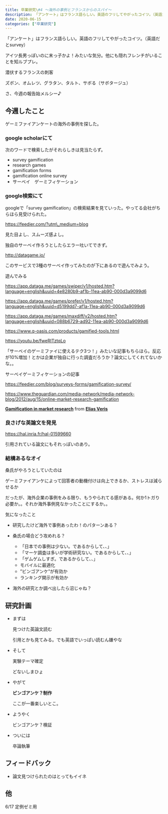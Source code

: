 ```yaml
---
title: 卒業研究\#4 〜海外の事例とフランスからのスパイ〜
description: 「アンケート」はフランス語らしい。英語のフリしてやがったコイツ。（英語だとsurvey）
date: 2020-06-15
categories: ["卒業研究"]
---
```


「アンケート」はフランス語らしい。英語のフリしてやがったコイツ。（英語だとsurvey）

アイツ長男っぽいのに末っ子かよ！みたいな気分。他にも隠れフレンチがいることを知ルブプレ。

潜伏するフランスの刺客

ズボン、オムレツ、グラタン、タルト、サボる（サボタージュ）

さ、今週の報告始メルシー♪

## 今週したこと

ゲーミファイアンケートの海外の事例を探した。

### google scholarにて

次のワードで検索したがそれらしきは見当たらず。

-   survey gamification
-   research games
-   gamification forms
-   gamification online survey
-   サーベイ　ゲーミフィケーション

### google検索にて

googleで「survey gamification」の検索結果を見ていった。やってる会社がちらほら見受けられた。

https://feedier.com/?utm\_medium=blog

見た目よし、スムーズ感よし。

独自のサーベイ作ろうとしたらエラー吐いてできず。

http://datagame.io/

このサービスで3種のサーベイ作ってみたのが下にあるので遊んでみよう。

遊んでみる

https://app.dataga.me/games/swiper/v1/hosted.htm?language=english&uuid=4e8280b9-af1b-11ea-ab90-000d3a9099d6

https://app.dataga.me/games/prefer/v1/hosted.htm?language=english&uuid=d5199dd7-af1a-11ea-ab90-000d3a9099d6

https://app.dataga.me/games/maxdiff/v2/hosted.htm?language=english&uuid=088b6729-ad92-11ea-ab90-000d3a9099d6

https://www.q-oasis.com/products/gamified-tools.html

https://youtu.be/fweRITztqLo

「サーベイのゲーミファイに使えるテク3つ！」みたいな記事もちらほら。反応が10%増加！とかは企業が独自に行った調査だろうか？論文にしてくれてないかな。。

サーベイゲーミフィケーションの記事

https://feedier.com/blog/surveys-forms/gamification-survey/

https://www.theguardian.com/media-network/media-network-blog/2012/aug/15/online-market-research-gamification

**[Gamification in market research](//www.slideshare.net/eliasveris/gamification-in-market-research "Gamification in market research")** from **[Elias Veris](https://www.slideshare.net/eliasveris)**

### 良さげな英論文を発見

https://hal.inria.fr/hal-01599660

引用されている論文にもそれっぽいのあり。

### 結構あるなオイ

桑氏がやろうとしていたのは

ゲーミファイアンケによって回答者の動機付けは向上できるか、ストレスは減らせるか

だったが、海外企業の事例をみる限り、もうやられてる感がある。何か1トガり必要か。。それか海外事例見なかったことにするか。。

気になったこと

-   研究したけど海外で事例あったわ！のパターンある？
-   桑氏の場合どう攻めれる？
    -   「日本での事例は少ない。であるからして、、」
    -   「マーケ調査は多いが学術研究ない。であるからして、、」
    -   「ゲムゲムしすぎ。であるからして、、」
    -   モバイルに最適化
    -   ”ビンゴアンケ”が有効か
    -   ランキング開示が有効か

-   海外の研究とか調べ出したら沼じゃね？

## 研究計画

-   まずは
    
    見つけた英論文読む
    
    引用とかも見てみる。でも英語でいっぱい読むん嫌やな
    
-   そして
    
    実験テーマ確定
    
    どないしまひょ
    
-   やがて
    
    **ビンゴアンケ？制作**
    
    ここが一番楽しいとこ。
    
-   ようやく
    
    ビンゴアンケ？検証
    
-   ついには
    
    卒論執筆
    

## フィードバック

-   論文見つけられたのはとってもイイネ

## 他

6/17 定例ゼミ用